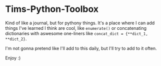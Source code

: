 # Tims-Python-Toolbox
Kind of like a journal, but for pythony things. It's a place where I can add things I've learned I think are cool, like `enumerate()` or concatenating dictionaries with aswesome one-liners like `concat_dict = {**dict_1, **dict_2}`.

I'm not gonna pretend like I'll add to this daily, but I'll try to add to it often.

Enjoy :)
